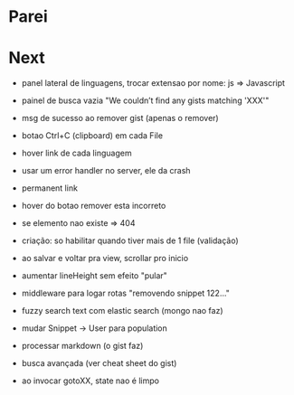 # Parei

# Next
- panel lateral de linguagens, trocar extensao por nome: js => Javascript
- painel de busca vazia "We couldn’t find any gists matching 'XXX'"
- msg de sucesso ao remover gist (apenas o remover)

- botao Ctrl+C (clipboard) em cada File
- hover link de cada linguagem
- usar um error handler no server, ele da crash
- permanent link
- hover do botao remover esta incorreto
- se elemento nao existe => 404
- criação: so habilitar quando tiver mais de  1 file (validação)
- ao salvar e voltar pra view, scrollar pro inicio
- aumentar lineHeight sem efeito "pular"
- middleware para logar rotas "removendo snippet 122..."
- fuzzy search text com elastic search (mongo nao faz)
- mudar Snippet -> User para population
- processar markdown (o gist faz)
- busca avançada (ver cheat sheet do gist)
- ao invocar gotoXX, state nao é limpo 
